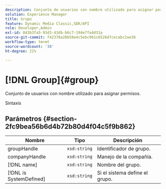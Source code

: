 ```yaml
---
description: Conjunto de usuarios con nombre utilizado para asignar permisos.
solution: Experience Manager
title: Grupo
feature: Dynamic Media Classic,SDK/API
role: Developer,Admin
exl-id: 843b3fa5-93d3-43db-b6c7-194e7fa4d31a
source-git-commit: f42378a20b58e4c5ebc961c6526d7cecabc2ae38
workflow-type: tm+mt
source-wordcount: '38'
ht-degree: 21%

---
```


# [!DNL Group]{#group}

Conjunto de usuarios con nombre utilizado para asignar permisos.

Sintaxis

## Parámetros {#section-2fc9bea56b6d4b72b80d4f04c5f9b862}

| Nombre | Tipo | Descripción |
|---|---|---|
| groupHandle | `xsd:string` | Identificador de grupo. |
| companyHandle | `xsd:string` | Manejo de la compañía. |
| [!DNL name] | `xsd:string` | Nombre del grupo. |
| [!DNL is SystemDefined] | `xsd:string` | Si el sistema define el grupo. |
